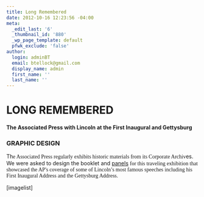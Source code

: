 ```yaml
---
title: Long Remembered
date: 2012-10-16 12:23:56 -04:00
meta:
  _edit_last: '6'
  _thumbnail_id: '880'
  _wp_page_template: default
  pfwk_exclude: 'false'
author:
  login: adminBT
  email: btellock@gmail.com
  display_name: admin
  first_name: ''
  last_name: ''
---
```


<h1>LONG REMEMBERED</h1>
<h4>The Associated Press with Lincoln at the First Inaugural and Gettysburg</h4>
<h3>GRAPHIC DESIGN</h3>
Th<span style="font-family: Georgia,Times New Roman;">e Associated Press regularly exhibits historic materials from its Corporate Archiv</span>es. We were asked to design the booklet and <a href="http://thegraphicsoffice.com/portfolio/long-remembered-ap-lincoln/">panels</a> <span style="font-family: Georgia,Times New Roman;">for this traveling exhibition that showcased the AP's coverage of some of Lincoln’s most famous speeches including his First Inaugural Address and the Gettysburg Address.</span>


[imagelist]
